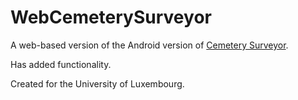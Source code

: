 # WebCemeterySurveyor

A web-based version of the Android version of [Cemetery Surveyor](https://github.com/serialc/CemeterySurveyor).

Has added functionality.

Created for the University of Luxembourg.
